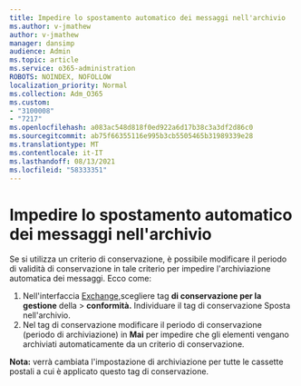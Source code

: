 ```yaml
---
title: Impedire lo spostamento automatico dei messaggi nell'archivio
ms.author: v-jmathew
author: v-jmathew
manager: dansimp
audience: Admin
ms.topic: article
ms.service: o365-administration
ROBOTS: NOINDEX, NOFOLLOW
localization_priority: Normal
ms.collection: Adm_O365
ms.custom:
- "3100008"
- "7217"
ms.openlocfilehash: a083ac548d818f0ed922a6d17b38c3a3df2d86c0
ms.sourcegitcommit: ab75f66355116e995b3cb5505465b31989339e28
ms.translationtype: MT
ms.contentlocale: it-IT
ms.lasthandoff: 08/13/2021
ms.locfileid: "58333351"
---
```

# <a name="stop-messages-from-moving-to-the-archive-automatically"></a>Impedire lo spostamento automatico dei messaggi nell'archivio

Se si utilizza un criterio di conservazione, è possibile modificare il periodo di validità di conservazione in tale criterio per impedire l'archiviazione automatica dei messaggi. Ecco come:

1. Nell'interfaccia [Exchange,](https://go.microsoft.com/fwlink/?linkid=2059104)scegliere tag **di conservazione per la gestione** della  >  **conformità.** Individuare il tag di conservazione Sposta nell'archivio.
2. Nel tag di conservazione modificare il periodo di conservazione (periodo di archiviazione) in **Mai** per impedire che gli elementi vengano archiviati automaticamente da un criterio di conservazione.

**Nota:** verrà cambiata l'impostazione di archiviazione per tutte le cassette postali a cui è applicato questo tag di conservazione.
